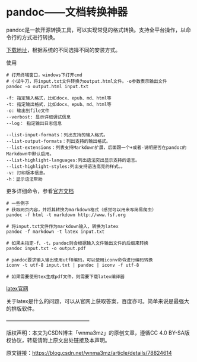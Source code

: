 # pandoc——文档转换神器 #

pandoc是一款开源转换工具，可以实现常见的格式转换。支持全平台操作，以命令行的方式进行转换。

[下载地址](http://www.pandoc.org/installing.html)，根据系统的不同选择不同的安装方式。

使用

```
# 打开终端窗口，windows下打开cmd
# 小试牛刀，将input.txt文件转换为output.html文件。-o参数表示输出文件
pandoc -o output.html input.txt

-f: 指定输入格式，比如docx、epub、md、html等
-t: 指定输出格式，比如docx、epub、md、html等
-o: 输出到file文件
--verbost: 显示详细调试信息
--log： 指定输出日志信息

--list-input-formats：列出支持的输入格式。
--list-output-formats：列出支持的输出格式。
--list-extensions：列表支持Markdown扩展，后面跟一个+或者-说明是否在pandoc的Markdown中默认启用。
--list-highlight-languages:列出语法突出显示支持的语言。
--list-highlight-styles:列出支持语法高亮的样式。。
-v: 打印版本信息。
-h：显示语法帮助
```

更多详细命令，参看[官方文档](http://pandoc.org/MANUAL.html)

```
# 一些例子
# 获取网页内容，并将其转换为markdown格式（感觉可以用来写简易爬虫）
pandoc -f html -t markdown http://www.fsf.org

# 将input.txt文件作为markdown输入，转换为latex
pandoc -f markdown -t latex input.txt

# 如果未指定-f、-t，pandoc则会根据输入文件输出文件的后缀来转换
pandoc input.txt -o output.pdf

# pandoc要求输入输出使用utf8编码，可以使用iconv命令进行编码转换
iconv -t utf-8 input.txt | pandoc | iconv -f utf-8

# 如果需要使用tex生成pdf文件，则需要下载latex编译器    
```

[latex官网](https://www.latex-project.org/get/)

关于latex是什么的问题，可以从官网上获取答案，百度亦可。简单来说是最强大的排版软件。

————————————————

版权声明：本文为CSDN博主「wnma3mz」的原创文章，遵循CC 4.0 BY-SA版权协议，转载请附上原文出处链接及本声明。

原文链接：https://blog.csdn.net/wnma3mz/article/details/78824614

